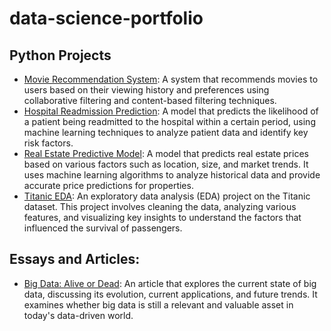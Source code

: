 # data-science-portfolio

## Python Projects

- [Movie Recommendation System](./Python_Projects/MovieRecommender/movieRecommendation.md): A system that recommends movies to users based on their viewing history and preferences using collaborative filtering and content-based filtering techniques.
- [Hospital Readmission Prediction](./Python_Projects/HospitalReadmission/HospitalReadmission.md): A model that predicts the likelihood of a patient being readmitted to the hospital within a certain period, using machine learning techniques to analyze patient data and identify key risk factors.
- [Real Estate Predictive Model](./Python_Projects/Real_Estate_Predictive_Model/Real_Estate_Predictive_Model_ppt.pdf): A model that predicts real estate prices based on various factors such as location, size, and market trends. It uses machine learning algorithms to analyze historical data and provide accurate price predictions for properties.
- [Titanic EDA](./Python_Projects/Titanic_EDA/Titanic_EDA.ipynb): An exploratory data analysis (EDA) project on the Titanic dataset. This project involves cleaning the data, analyzing various features, and visualizing key insights to understand the factors that influenced the survival of passengers.

## Essays and Articles:

- [Big Data: Alive or Dead](./Essays_and_Articles/BigDataAliveorDead.pdf): An article that explores the current state of big data, discussing its evolution, current applications, and future trends. It examines whether big data is still a relevant and valuable asset in today's data-driven world.
